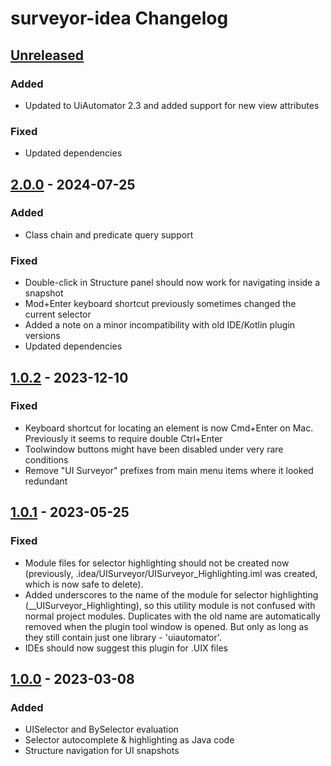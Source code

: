<!-- Keep a Changelog guide -> https://keepachangelog.com -->

# surveyor-idea Changelog

## [Unreleased]

### Added
- Updated to UiAutomator 2.3 and added support for new view attributes

### Fixed
- Updated dependencies

## [2.0.0] - 2024-07-25

### Added

- Class chain and predicate query support

### Fixed

- Double-click in Structure panel should now work for navigating inside a snapshot
- Mod+Enter keyboard shortcut previously sometimes changed the current selector
- Added a note on a minor incompatibility with old IDE/Kotlin plugin versions
- Updated dependencies

## [1.0.2] - 2023-12-10

### Fixed

- Keyboard shortcut for locating an element is now Cmd+Enter on Mac. Previously it seems to require double Ctrl+Enter
- Toolwindow buttons might have been disabled under very rare conditions
- Remove "UI Surveyor" prefixes from main menu items where it looked redundant

## [1.0.1] - 2023-05-25

### Fixed

- Module files for selector highlighting should not be created now (previously,
.idea/UISurveyor/UISurveyor_Highlighting.iml was created, which is now safe to delete).
- Added underscores to the name of the module for selector highlighting (\_\_UISurveyor\_Highlighting), so this utility
module is not confused with normal project modules. Duplicates with the old name are automatically removed when
the plugin tool window is opened. But only as long as they still contain just one library - 'uiautomator'.
- IDEs should now suggest this plugin for .UIX files

## [1.0.0] - 2023-03-08

### Added

- UISelector and BySelector evaluation
- Selector autocomplete & highlighting as Java code
- Structure navigation for UI snapshots

[Unreleased]: https://github.com/TarCV/surveyor-idea/compare/v2.0.0...HEAD
[2.0.0]: https://github.com/TarCV/surveyor-idea/compare/v1.0.2...v2.0.0
[1.0.2]: https://github.com/TarCV/surveyor-idea/compare/v1.0.1...v1.0.2
[1.0.1]: https://github.com/TarCV/surveyor-idea/compare/v1.0.0...v1.0.1
[1.0.0]: https://github.com/TarCV/surveyor-idea/commits/v1.0.0
